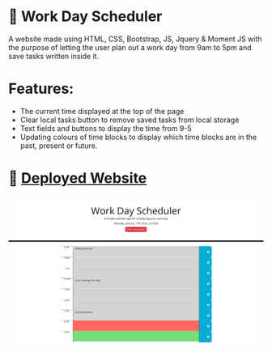# 📔 Work Day Scheduler

A website made using HTML, CSS, Bootstrap, JS, Jquery & Moment JS with the purpose of letting the user plan out a work day from 9am to 5pm and save tasks written inside it.

# Features:

- The current time displayed at the top of the page
- Clear local tasks button to remove saved tasks from local storage
- Text fields and buttons to display the time from 9-5
- Updating colours of time blocks to display which time blocks are in the past, present or future.

# 📑 [Deployed Website](https://wratten.github.io/Work-Day-Scheduler/)

![](workdayscheduler.png)

